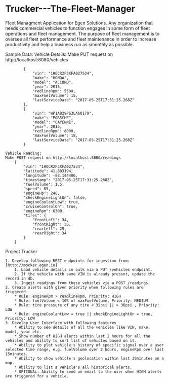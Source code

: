 # Trucker---The-Fleet-Manager
Fleet Managment Application for Egen Solutions.
    Any organization that needs commercial vehicles to function engages in some form of fleet operations and fleet management. The purpose of fleet management is to oversee all fleet performance and fleet maintenance in order to increase productivity and help a business run as smoothly as possible.

Sample Data:
    Vehicle Details: 
    Make PUT request on http://localhost:8080/vehicles
       
            {
                "vin": "1HGCR2F3XFA027534",
                "make": "HONDA",
                "model": "ACCORD",
                "year": 2015,
                "redlineRpm": 5500,
                "maxFuelVolume": 15,
                "lastServiceDate": "2017-05-25T17:31:25.268Z"
            },
            {
                "vin": "WP1AB29P63LA60179",
                "make": "PORSCHE",
                "model": "CAYENNE",
                "year": 2015,
                "redlineRpm": 8000,
                "maxFuelVolume": 18,
                "lastServiceDate": "2017-03-25T17:31:25.268Z"
            }

    Vehicle Reading:
    Make POST request on http://localhost:8080/readings
        {
            "vin": "1HGCR2F3XFA027534",
            "latitude": 41.803194,
            "longitude": -88.144406,
            "timestamp": "2017-05-25T17:31:25.268Z",
            "fuelVolume": 1.5,
            "speed": 85,
            "engineHp": 240,
            "checkEngineLightOn": false,
            "engineCoolantLow": true,
            "cruiseControlOn": true,
            "engineRpm": 6300,
            "tires": {
                "frontLeft": 34,
                "frontRight": 36,
                "rearLeft": 29,
                "rearRight": 34
            }
        }


Project Trucker

    1. Develop following REST endpoints for ingestion from: [http://mocker.egen.io]
        1. Load vehicle details in bulk via a PUT /vehicles endpoint.
        2. If the vehicle with same VIN is already present, update the record in db.
        3. Ingest readings from these vehicles via a POST /readings.
    2. Create alerts with given priority when following rules are triggered
        * Rule: engineRpm > readlineRpm, Priority: HIGH
        * Rule: fuelVolume < 10% of maxFuelVolume, Priority: MEDIUM
        * Rule: tire pressure of any tire < 32psi || > 36psi , Priority: LOW
        * Rule: engineCoolantLow = true || checkEngineLightOn = true, Priority: LOW
    3. Develop User Interface with following features
        * Ability to see details of all the vehicles like VIN, make, model, year etc.
        * Show number of HIGH alerts within last 2 hours for all the vehicles and ability to sort list of vehicles based on it.
        * Ability to plot vehicle's history of specific signal over a user selected time range, e.g. fuelVolume over 2 hours, engineRpm over last   15minutes.
        * Ability to show vehicle's geolocation within last 30minutes on a map.
        * Ability to list a vehicle's all historical alerts.
        * OPTIONAL: Ability to send an email to the user when HIGH alerts are triggered for a vehicle.


